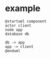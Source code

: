# example

```plantuml
@startuml component
actor client
node app
database db

db -> app
app -> client
@enduml
```